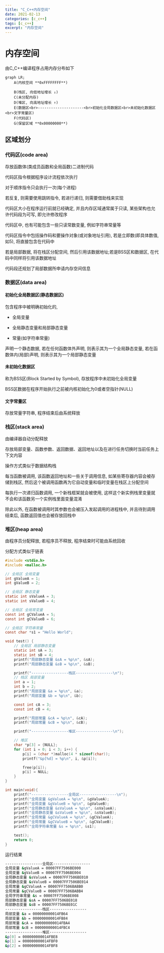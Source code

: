 ```yaml
---
title: "C_C++内存空间"
date: 2021-02-13
categories: [c_c++]
tags: [c_c++]
excerpt: "内存空间"
---
```


# 内存空间

由C_C++编译程序占用内存分布如下

```mermaid
graph LR;
    A(内核空间 **0xFFFFFFFF**)

    B(栈区, 向低地址增长 ↓)
    C(未分配内存)
    D(堆区, 向高地址增长 ↑)
    E(数据区<br>---------------------<br>初始化全局数据区<br>未初始化数据区<br>文字常量区)
    F(代码区)
    G(保留区域 **0x00000000**)
```

## 区域划分

### 代码区(code area)

存放函数体(类成员函数和全局函数)二进制代码

代码区指令根据程序设计流程依次执行

对于顺序指令只会执行一次(每个进程)

若反复, 则需要使用跳转指令, 若进行递归, 则需要借助栈来实现

代码区大小在程序运行前就已经确定, 并且内存区域通常属于只读, 某些架构也允许代码段为可写, 即允许修改程序

代码区中, 也有可能包含一些只读常数变量, 例如字符串常量等

代码区指令中包括操作码和要操作对象(或对象地址引用), 若是立即数(即具体数值, 如5), 将直接包含在代码中

若是局部数据, 将在栈区分配空间, 然后引用该数据地址;若是BSS区和数据区, 在代码中同样将引用该数据地址

代码段还规划了局部数据所申请内存空间信息

### 数据区(data area)

#### 初始化全局数据区(静态数据区)

包含程序中被明确初始化的,

- 全局变量

- 全局静态变量和局部静态变量

- 常量(如字符串常量)

声明一个静态数据, 若在任何函数体外声明, 则表示其为一个全局静态变量, 若在函数体内(局部)声明, 则表示其为一个局部静态变量

#### 未初始化数据区

称为BSS区(Block Started by Symbol), 存放程序中未初始化全局变量

BSS区数据在程序开始执行之前被内核初始化为0或者空指针(NULL)

#### 文字常量区

存放常量字符串, 程序结束后由系统释放

### 栈区(stack area)

由编译器自动分配释放

存放局部变量、函数参数、返回数据、返回地址以及在进行任务切换时当前任务上下文内容

操作方式类似于数据结构栈

每当函数被调用, 该函数返回地址和一些关于调用信息, 如某些寄存器内容会被存储到栈区, 然后这个被调用函数再为它自动变量和临时变量在栈区上分配空间

每执行一次递归函数调用, 一个新栈框架就会被使用, 这样这个新实例栈里变量就不会和该函数另一个实例栈里面变量混淆

除此以外, 在函数被调用时其参数也会被压入发起调用的进程栈中, 并且待到调用结束后, 函数返回值也会被存放回栈中

### 堆区(heap area)

由程序员分配释放, 若程序员不释放, 程序结束时可能由系统回收

分配方式类似于链表

```c
#include <stdio.h>
#include <malloc.h>

// 全局区 全局变量
int gValueA = 1;
int gValueB = 2;

// 全局区 静态变量
static int sValueA = 3;
static int sValueB = 4;

// 全局区 全局常变量
const int gCValueA = 5;
const int gCValueB = 6;

// 全局区 字符串常量
const char *s1 = "Hello World";

void test() {
    // 全局区 局部静态变量
    static int sA = 3;
    static int sB = 4;
    printf("局部静态变量 &sA = %p\n", &sA);
    printf("局部静态变量 &sB = %p\n", &sB);

    printf("-----------------栈区-----------------\n");
    // 栈区 局部变量
    int a = 1;
    int b = 2;
    printf("局部变量 &a = %p\n", &a);
    printf("局部变量 &b = %p\n", &b);

    const int cA = 3;
    const int cB = 4;

    printf("局部常量 &cA = %p\n", &cA);
    printf("局部常量 &cB = %p\n", &cB);

    printf("-----------------堆区-----------------\n");

    // 堆区
    char *p[3] = {NULL};
    for (int i = 0; i < 3; i++) {
        p[i] = (char *)malloc(4 * sizeof(char));
        printf("&p[%d] = %p\n", i, &p[i]);

        free(p[i]);
        p[i] = NULL;
    }
}

int main(void){
    printf("-----------------全局区-----------------\n");
    printf("全局变量 &gValueA = %p\n", &gValueA);
    printf("全局变量 &gValueB = %p\n", &gValueB);
    printf("全局静态变量 &sValueA = %p\n", &sValueA);
    printf("全局静态变量 &sValueB = %p\n", &sValueB);
    printf("全局常量 &gCValueA = %p\n", &gCValueA);
    printf("全局常量 &gCValueB = %p\n", &gCValueB);
    printf("全局字符串常量 &s = %p\n", &s1);

    test();
    return 0;
}
```

运行结果

```sh
-----------------全局区-----------------
全局变量 &gValueA = 00007FF7506BE000
全局变量 &gValueB = 00007FF7506BE004
全局静态变量 &sValueA = 00007FF7506BE010
全局静态变量 &sValueB = 00007FF7506BE014
全局常量 &gCValueA = 00007FF7506BABB0
全局常量 &gCValueB = 00007FF7506BABB4
全局字符串常量 &s = 00007FF7506BE008
局部静态变量 &sA = 00007FF7506BE018
局部静态变量 &sB = 00007FF7506BE01C
-----------------栈区-----------------
局部变量 &a = 000000000014FB64
局部变量 &b = 000000000014FB84
局部常量 &cA = 000000000014FBA4
局部常量 &cB = 000000000014FBC4
-----------------堆区-----------------
&p[0] = 000000000014FBE8
&p[1] = 000000000014FBF0
&p[2] = 000000000014FBF8
```